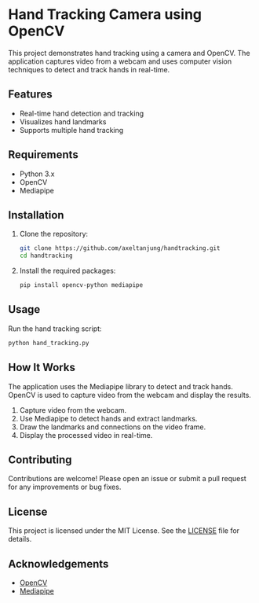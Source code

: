 # Hand Tracking Camera using OpenCV

This project demonstrates hand tracking using a camera and OpenCV. The application captures video from a webcam and uses computer vision techniques to detect and track hands in real-time.

## Features

- Real-time hand detection and tracking
- Visualizes hand landmarks
- Supports multiple hand tracking

## Requirements

- Python 3.x
- OpenCV
- Mediapipe

## Installation

1. Clone the repository:
    ```bash
    git clone https://github.com/axeltanjung/handtracking.git
    cd handtracking
    ```

2. Install the required packages:
    ```bash
    pip install opencv-python mediapipe
    ```

## Usage

Run the hand tracking script:
```bash
python hand_tracking.py
```

## How It Works

The application uses the Mediapipe library to detect and track hands. OpenCV is used to capture video from the webcam and display the results.

1. Capture video from the webcam.
2. Use Mediapipe to detect hands and extract landmarks.
3. Draw the landmarks and connections on the video frame.
4. Display the processed video in real-time.

## Contributing

Contributions are welcome! Please open an issue or submit a pull request for any improvements or bug fixes.

## License

This project is licensed under the MIT License. See the [LICENSE](LICENSE) file for details.

## Acknowledgements

- [OpenCV](https://opencv.org/)
- [Mediapipe](https://mediapipe.dev/)
